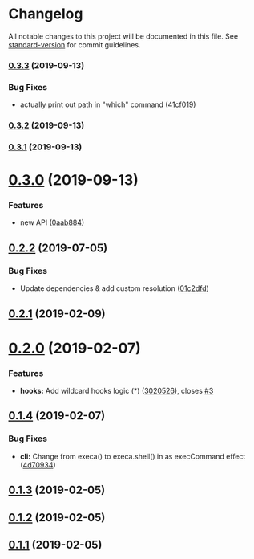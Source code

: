 # Changelog

All notable changes to this project will be documented in this file. See [standard-version](https://github.com/conventional-changelog/standard-version) for commit guidelines.

### [0.3.3](https://github.com/mrwest808/skal/compare/v0.3.2...v0.3.3) (2019-09-13)


### Bug Fixes

* actually print out path in "which" command ([41cf019](https://github.com/mrwest808/skal/commit/41cf019))

### [0.3.2](https://github.com/mrwest808/skal/compare/v0.3.1...v0.3.2) (2019-09-13)

### [0.3.1](https://github.com/mrwest808/skal/compare/v0.3.0...v0.3.1) (2019-09-13)

<a name="0.3.0"></a>
# [0.3.0](https://github.com/mrwest808/skal/compare/v0.2.2...v0.3.0) (2019-09-13)


### Features

* new API ([0aab884](https://github.com/mrwest808/skal/commit/0aab884))



<a name="0.2.2"></a>
## [0.2.2](https://github.com/mrwest808/skal/compare/v0.2.1...v0.2.2) (2019-07-05)


### Bug Fixes

* Update dependencies & add custom resolution ([01c2dfd](https://github.com/mrwest808/skal/commit/01c2dfd))



<a name="0.2.1"></a>
## [0.2.1](https://github.com/mrwest808/skal/compare/v0.2.0...v0.2.1) (2019-02-09)



<a name="0.2.0"></a>
# [0.2.0](https://github.com/mrwest808/skal/compare/v0.1.4...v0.2.0) (2019-02-07)


### Features

* **hooks:** Add wildcard hooks logic (*) ([3020526](https://github.com/mrwest808/skal/commit/3020526)), closes [#3](https://github.com/mrwest808/skal/issues/3)



<a name="0.1.4"></a>
## [0.1.4](https://github.com/mrwest808/skal/compare/v0.1.3...v0.1.4) (2019-02-07)


### Bug Fixes

* **cli:** Change from execa() to execa.shell() in as execCommand effect ([4d70934](https://github.com/mrwest808/skal/commit/4d70934))



<a name="0.1.3"></a>
## [0.1.3](https://github.com/mrwest808/skal/compare/v0.1.2...v0.1.3) (2019-02-05)



<a name="0.1.2"></a>
## [0.1.2](https://github.com/mrwest808/skal/compare/v0.1.1...v0.1.2) (2019-02-05)



<a name="0.1.1"></a>
## [0.1.1](https://github.com/mrwest808/skal/compare/v0.1.0...v0.1.1) (2019-02-05)
